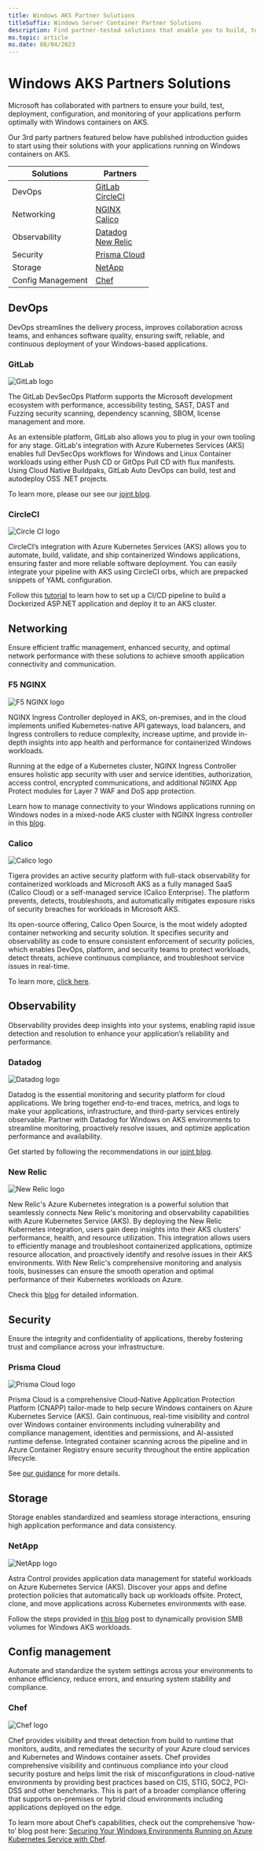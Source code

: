 ```yaml
---
title: Windows AKS Partner Solutions
titleSuffix: Windows Server Container Partner Solutions
description: Find partner-tested solutions that enable you to build, test, deploy, manage and monitor your Windows-based apps on Windows containers on AKS.
ms.topic: article
ms.date: 08/04/2023
---
```


# Windows AKS Partners Solutions

Microsoft has collaborated with partners to ensure your build, test, deployment, configuration, and monitoring of your applications perform optimally with Windows containers on AKS.  

Our 3rd party partners featured below have published introduction guides to start using their solutions with your applications running on Windows containers on AKS.

| Solutions          | Partners                                            |
|--------------------|-----------------------------------------------------|
| DevOps             | [GitLab](#gitlab) <br> [CircleCI](#circleci)        |
| Networking         | [NGINX](#f5-nginx) <br> [Calico](#calico)           |
| Observability      | [Datadog](#datadog) <br> [New Relic](#new-relic)    |
| Security           | [Prisma Cloud](#prisma-cloud)                       |
| Storage            | [NetApp](#netapp)                                   |
| Config Management  | [Chef](#chef)                                       |


## DevOps 

DevOps streamlines the delivery process, improves collaboration across teams, and enhances software quality, ensuring swift, reliable, and continuous deployment of your Windows-based applications. 

### GitLab 

![GitLab logo](./media/windows-aks-partner-solutions/GitLab.png) 

The GitLab DevSecOps Platform supports the Microsoft development ecosystem with performance, accessibility testing, SAST, DAST and Fuzzing security scanning, dependency scanning, SBOM, license management and more. 

As an extensible platform, GitLab also allows you to plug in your own tooling for any stage. GitLab's integration with Azure Kubernetes Services (AKS) enables full DevSecOps workflows for Windows and Linux Container workloads using either Push CD or GitOps Pull CD with flux manifests. Using Cloud Native Buildpaks, GitLab Auto DevOps can build, test and autodeploy OSS .NET projects.

To learn more, please our see our [joint blog](https://techcommunity.microsoft.com/t5/containers/using-gitlab-to-build-and-deploy-windows-containers-on-azure/ba-p/3889929).

### CircleCI 

![Circle CI logo](./media/windows-aks-partner-solutions/CircleCI.png)

CircleCI’s integration with Azure Kubernetes Services (AKS) allows you to automate, build, validate, and ship containerized Windows applications, ensuring faster and more reliable software deployment. You can easily integrate your pipeline with AKS using CircleCI orbs, which are prepacked snippets of YAML configuration.  
 
Follow this [tutorial](https://techcommunity.microsoft.com/t5/containers/continuous-deployment-of-windows-containers-with-circleci-and/ba-p/3841220) to learn how to set up a CI/CD pipeline to build a Dockerized ASP.NET application and deploy it to an AKS cluster. 

## Networking 

Ensure efficient traffic management, enhanced security, and optimal network performance with these solutions to achieve smooth application connectivity and communication. 

### F5 NGINX 

![F5 NGINX logo](./media/windows-aks-partner-solutions/F5.png) 

NGINX Ingress Controller deployed in AKS, on-premises, and in the cloud implements unified Kubernetes-native API gateways, load balancers, and Ingress controllers to reduce complexity, increase uptime, and provide in-depth insights into app health and performance for containerized Windows workloads. 

Running at the edge of a Kubernetes cluster, NGINX Ingress Controller ensures holistic app security with user and service identities, authorization, access control, encrypted communications, and additional NGINX App Protect modules for Layer 7 WAF and DoS app protection. 

Learn how to manage connectivity to your Windows applications running on Windows nodes in a mixed-node AKS cluster with NGINX Ingress controller in this [blog](https://techcommunity.microsoft.com/t5/containers/improving-customer-experiences-with-f5-nginx-and-windows-on/ba-p/3820344). 

### Calico 

![Calico logo](./media/windows-aks-partner-solutions/Tigera.png) 

Tigera provides an active security platform with full-stack observability for containerized workloads and Microsoft AKS as a fully managed SaaS (Calico Cloud) or a self-managed service (Calico Enterprise). The platform prevents, detects, troubleshoots, and automatically mitigates exposure risks of security breaches for workloads in Microsoft AKS.   

Its open-source offering, Calico Open Source, is the most widely adopted container networking and security solution. It specifies security and observability as code to ensure consistent enforcement of security policies, which enables DevOps, platform, and security teams to protect workloads, detect threats, achieve continuous compliance, and troubleshoot service issues in real-time.  

To learn more, [click here](https://techcommunity.microsoft.com/t5/containers/securing-windows-workloads-on-azure-kubernetes-service-with/ba-p/3815429). 

## Observability 

Observability provides deep insights into your systems, enabling rapid issue detection and resolution to enhance your application’s reliability and performance. 

### Datadog 

![Datadog logo](./media/windows-aks-partner-solutions/Datadog.png)

Datadog is the essential monitoring and security platform for cloud applications. We bring together end-to-end traces, metrics, and logs to make your applications, infrastructure, and third-party services entirely observable. Partner with Datadog for Windows on AKS environments to streamline monitoring, proactively resolve issues, and optimize application performance and availability.  

Get started by following the recommendations in our [joint blog](https://techcommunity.microsoft.com/t5/containers/gain-full-observability-into-windows-containers-on-azure/ba-p/3853603). 

### New Relic 

![New Relic logo](./media/windows-aks-partner-solutions/NewRelic.png) 

New Relic's Azure Kubernetes integration is a powerful solution that seamlessly connects New Relic's monitoring and observability capabilities with Azure Kubernetes Service (AKS). By deploying the New Relic Kubernetes integration, users gain deep insights into their AKS clusters' performance, health, and resource utilization. This integration allows users to efficiently manage and troubleshoot containerized applications, optimize resource allocation, and proactively identify and resolve issues in their AKS environments. With New Relic's comprehensive monitoring and analysis tools, businesses can ensure the smooth operation and optimal performance of their Kubernetes workloads on Azure. 

Check this [blog](https://techcommunity.microsoft.com/t5/containers/persistent-storage-for-windows-containers-on-azure-kubernetes/ba-p/3836781) for detailed information. 

## Security 

Ensure the integrity and confidentiality of applications, thereby fostering trust and compliance across your infrastructure. 

### Prisma Cloud

![Prisma Cloud logo](./media/windows-aks-partner-solutions/PrismaCloud.png)

Prisma Cloud is a comprehensive Cloud-Native Application Protection Platform (CNAPP) tailor-made to help secure Windows containers on Azure Kubernetes Service (AKS). Gain continuous, real-time visibility and control over Windows container environments including vulnerability and compliance management, identities and permissions, and AI-assisted runtime defense. Integrated container scanning across the pipeline and in Azure Container Registry ensure security throughout the entire application lifecycle.  

See [our guidance](https://techcommunity.microsoft.com/t5/containers/unlocking-new-possibilities-with-prisma-cloud-and-windows/ba-p/3866485) for more details. 

## Storage 

Storage enables standardized and seamless storage interactions, ensuring high application performance and data consistency. 

### NetApp 

![NetApp logo](./media/windows-aks-partner-solutions/NetApp.png) 

Astra Control provides application data management for stateful workloads on Azure Kubernetes Service (AKS). Discover your apps and define protection policies that automatically back up workloads offsite. Protect, clone, and move applications across Kubernetes environments with ease. 

Follow the steps provided in [this blog](https://techcommunity.microsoft.com/t5/containers/persistent-storage-for-windows-containers-on-azure-kubernetes/ba-p/3836781) post to dynamically provision SMB volumes for Windows AKS workloads. 

## Config management 

Automate and standardize the system settings across your environments to enhance efficiency, reduce errors, and ensuring system stability and compliance. 

### Chef 

![Chef logo](./media/windows-aks-partner-solutions/Progress.png) 

Chef provides visibility and threat detection from build to runtime that monitors, audits, and remediates the security of your Azure cloud services and Kubernetes and Windows container assets. Chef provides comprehensive visibility and continuous compliance into your cloud security posture and helps limit the risk of misconfigurations in cloud-native environments by providing best practices based on CIS, STIG, SOC2, PCI-DSS and other benchmarks. This is part of a broader compliance offering that supports on-premises or hybrid cloud environments including applications deployed on the edge. 

To learn more about Chef’s capabilities, check out the comprehensive ‘how-to’ blog post here: [Securing Your Windows Environments Running on Azure Kubernetes Service with Chef](https://techcommunity.microsoft.com/t5/containers/securing-your-windows-environments-running-on-azure-kubernetes/ba-p/3821830). 